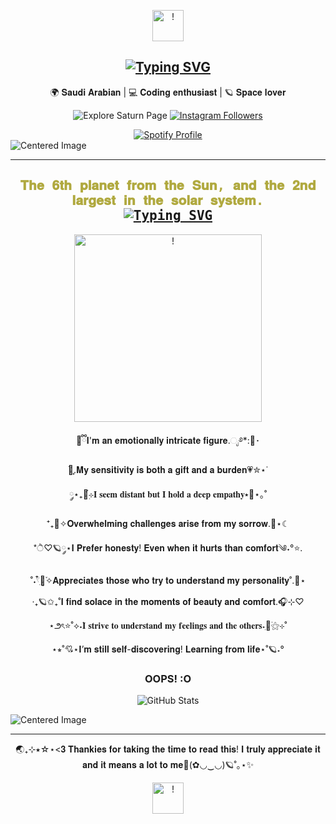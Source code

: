 <p align="center">
  <img src="https://files.catbox.moe/o8ht8s.webp" alt="!" style="border-radius: 50; width: 50;" />
</p>

<h2 align="center">
  <a href="https://git.io/typing-svg">
    <img src="https://readme-typing-svg.demolab.com?font=Fira+Code&pause=1000&color=F7E466&center=true&vCenter=true&width=435&lines=+%E0%BC%98%E2%8B%86%F0%9F%AA%90%D0%9F%D1%80%D0%B8%D0%B2%D0%B5%D1%82!+It's+S4turnineSoul+%E2%99%84%E2%AD%90%CB%9A%EF%BD%A1;%E2%80%A7%E2%82%8A%CB%9A+%E2%98%81%EF%B8%8F%E2%8B%85Welcome!+%E2%99%A1%F0%9F%AA%90%E2%8B%86." alt="Typing SVG" />
  </a>
</h2>

<p align="center">
🌍 𝐒𝐚𝐮𝐝𝐢 𝐀𝐫𝐚𝐛𝐢𝐚𝐧 | 💻 𝐂𝐨𝐝𝐢𝐧𝐠 𝐞𝐧𝐭𝐡𝐮𝐬𝐢𝐚𝐬𝐭 | 🪐 𝐒𝐩𝐚𝐜𝐞 𝐥𝐨𝐯𝐞𝐫
</p>

<p align="center">
<a href="https://solarsystem.nasa.gov/planets/saturn/overview/" style="text-decoration: none;">
  <img src="https://img.shields.io/badge/-Explore <3-blue?style=social&logo=Saturn" alt="Explore Saturn Page" />
</a>
<a href="https://instagram.com/6106.6106">
  <img src="https://img.shields.io/badge/Request!!-blue?style=social&logo=instagram" alt="Instagram Followers" />
</a>
</p>

<div align="center">
    <a href="https://spotify-github-profile.kittinanx.com/api/view?uid=31pjtzcmpvhhe65n4f2e2zmfjvba&redirect=true">
        <img src="https://spotify-github-profile.kittinanx.com/api/view?uid=31pjtzcmpvhhe65n4f2e2zmfjvba&cover_image=true&theme=natemoo-re&show_offline=false&background_color=121212&interchange=true&bar_color=53b14f&bar_color_cover=false" alt="Spotify Profile">
    </a>
</div>

<img src="https://files.catbox.moe/0bw208.png" alt="Centered Image">

---

<h2 align="center" style="font-family: 'Fira Code', monospace; color: #b0a93f;">
  𝐓𝐡𝐞 𝟔𝐭𝐡 𝐩𝐥𝐚𝐧𝐞𝐭 𝐟𝐫𝐨𝐦 𝐭𝐡𝐞 𝐒𝐮𝐧, 𝐚𝐧𝐝 𝐭𝐡𝐞 𝟐𝐧𝐝 𝐥𝐚𝐫𝐠𝐞𝐬𝐭 𝐢𝐧 𝐭𝐡𝐞 𝐬𝐨𝐥𝐚𝐫 𝐬𝐲𝐬𝐭𝐞𝐦.
  <br>
  <a href="https://git.io/typing-svg">
    <img src="https://readme-typing-svg.demolab.com?font=Fira+Code&pause=1000&color=F7E466&center=true&vCenter=true&width=435&lines=Surrounded+by+my+beautiful+rings+%3C3" alt="Typing SVG" />
  </a>
</h2>

<p align="center">
  <img src="https://i.postimg.cc/yYbfPnRd/image-removebg-preview-1.png" alt="!" style="border-radius: 50; width: 300;" />
</p>

<p align="center">
🧸ྀི𝐈'𝐦 𝐚𝐧 𝐞𝐦𝐨𝐭𝐢𝐨𝐧𝐚𝐥𝐥𝐲 𝐢𝐧𝐭𝐫𝐢𝐜𝐚𝐭𝐞 𝐟𝐢𝐠𝐮𝐫𝐞.ೃ࿔*:🤍･
  <p align="center">
࣪🌙ִֶָ.𝐌𝐲 𝐬𝐞𝐧𝐬𝐢𝐭𝐢𝐯𝐢𝐭𝐲 𝐢𝐬 𝐛𝐨𝐭𝐡 𝐚 𝐠𝐢𝐟𝐭 𝐚𝐧𝐝 𝐚 𝐛𝐮𝐫𝐝𝐞𝐧💗✮⋆˙
  <p align="center">
༘⋆₊🔭๋࣭⊹𝐈 𝐬𝐞𝐞𝐦 𝐝𝐢𝐬𝐭𝐚𝐧𝐭 𝐛𝐮𝐭 𝐈 𝐡𝐨𝐥𝐝 𝐚 𝐝𝐞𝐞𝐩 𝐞𝐦𝐩𝐚𝐭𝐡𝐲⭑🌌⋆｡˚
  <p align="center">
⁺₊💙✧𝐎𝐯𝐞𝐫𝐰𝐡𝐞𝐥𝐦𝐢𝐧𝐠 𝐜𝐡𝐚𝐥𝐥𝐞𝐧𝐠𝐞𝐬 𝐚𝐫𝐢𝐬𝐞 𝐟𝐫𝐨𝐦 𝐦𝐲 𝐬𝐨𝐫𝐫𝐨𝐰.💫⋆☾
  <p align="center">
*ੈ♡🪐༘⋆𝐈 𝐏𝐫𝐞𝐟𝐞𝐫 𝐡𝐨𝐧𝐞𝐬𝐭𝐲! 𝐄𝐯𝐞𝐧 𝐰𝐡𝐞𝐧 𝐢𝐭 𝐡𝐮𝐫𝐭𝐬 𝐭𝐡𝐚𝐧 𝐜𝐨𝐦𝐟𝐨𝐫𝐭༄˖°⭐.
  <p align="center">
˚˖𓍢ִ໋🎀͙֒✧𝐀𝐩𝐩𝐫𝐞𝐜𝐢𝐚𝐭𝐞𝐬 𝐭𝐡𝐨𝐬𝐞 𝐰𝐡𝐨 𝐭𝐫𝐲 𝐭𝐨 𝐮𝐧𝐝𝐞𝐫𝐬𝐭𝐚𝐧𝐝 𝐦𝐲 𝐩𝐞𝐫𝐬𝐨𝐧𝐚𝐥𝐢𝐭𝐲˚.💟⋆
  <p align="center">
‧₊🪐✩₊˚𝐈 𝐟𝐢𝐧𝐝 𝐬𝐨𝐥𝐚𝐜𝐞 𝐢𝐧 𝐭𝐡𝐞 𝐦𝐨𝐦𝐞𝐧𝐭𝐬 𝐨𝐟 𝐛𝐞𝐚𝐮𝐭𝐲 𝐚𝐧𝐝 𝐜𝐨𝐦𝐟𝐨𝐫𝐭.🎧⊹♡
  <p align="center">
⋆౨ৎ⭐˚⟡˖࣪𝐈 𝐬𝐭𝐫𝐢𝐯𝐞 𝐭𝐨 𝐮𝐧𝐝𝐞𝐫𝐬𝐭𝐚𝐧𝐝 𝐦𝐲 𝐟𝐞𝐞𝐥𝐢𝐧𝐠𝐬 𝐚𝐧𝐝 𝐭𝐡𝐞 𝐨𝐭𝐡𝐞𝐫𝐬˖ִ🌙࣪⚝⊹˚
  <p align="center">
⋆⭒˚💘⋆𝐈’𝐦 𝐬𝐭𝐢𝐥𝐥 𝐬𝐞𝐥𝐟-𝐝𝐢𝐬𝐜𝐨𝐯𝐞𝐫𝐢𝐧𝐠! 𝐋𝐞𝐚𝐫𝐧𝐢𝐧𝐠 𝐟𝐫𝐨𝐦 𝐥𝐢𝐟𝐞⋆˚🪐˖°

</p>
<h3 align="center">OOPS! :O </h3>
<p align="center">
  <img src="https://github-readme-stats.vercel.app/api?username=S4turnineSoul!:(&show_icons=true&theme=radical" alt="GitHub Stats" />
</p>

<img src="https://files.catbox.moe/jelviw.png" alt="Centered Image">

---

<p align="center">
 🌏₊⊹⭑☆⋆<𝟑 𝐓𝐡𝐚𝐧𝐤𝐢𝐞𝐬 𝐟𝐨𝐫 𝐭𝐚𝐤𝐢𝐧𝐠 𝐭𝐡𝐞 𝐭𝐢𝐦𝐞 𝐭𝐨 𝐫𝐞𝐚𝐝 𝐭𝐡𝐢𝐬! 𝐈 𝐭𝐫𝐮𝐥𝐲 𝐚𝐩𝐩𝐫𝐞𝐜𝐢𝐚𝐭𝐞 𝐢𝐭 𝐚𝐧𝐝 𝐢𝐭 𝐦𝐞𝐚𝐧𝐬 𝐚 𝐥𝐨𝐭 𝐭𝐨 𝐦𝐞🌟(✿◡‿◡)🪐˚｡⋆✨
<p align="center">
  <img src="https://files.catbox.moe/o8ht8s.webp" alt="!" style="border-radius: 50; width: 50;" />
</p>
